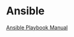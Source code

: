 # Ansible

[Ansible Playbook Manual](https://github.com/cloudnative-co/teleport_renovation/tree/master/ansible/documents)
